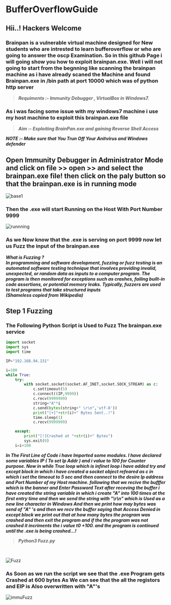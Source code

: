 # BufferOverflowGuide


## Hii..! Hackers Welcome 

### Brainpan is a vulnerable virtual machine designed for New students who are intrested to learn bufferoverflow or who are going to answer the oscp Examination. So in this github Page i will going show you how to exploit brainpan.exe. Well i will not going to start from the begnning like scanning the brainpan machine as i have already scaned the Machine and found Brainpan.exe in /bin path at port 10000 which was of python http server 



>***Requiments :- Immunity Debugger , VirtualBox in Windows7.***



### As i was facing some issue with my windows7 machine i use my host machine to exploit this brainpan.exe file 



>***Aim :- Exploiting BrainPan.exe and gaining Reverse Shell Access***



***NOTE :- Make sure that You Trun Off Your Anitvirus and Windows defender*** 

## Open Immunity Debugger in Administrator Mode and click on file >> open >> and select the brainpan.exe file! then click on the paly button so that the brainpan.exe is in running mode



![base1](https://user-images.githubusercontent.com/102399357/232192974-d27a2cdc-ba1c-469e-9147-792f0c30cdad.PNG)

### Then the .exe will start Running on the Host With Port Number 9999

![runnning](https://user-images.githubusercontent.com/102399357/232191959-ab9db141-5b4f-4e98-a922-214048c3bbd5.PNG)


### As we Now know that the .exe is serving on port 9999 now let us Fuzz the input of the brainpan.exe 

***What is Fuzzing ? <br />
In programming and software development, fuzzing or fuzz testing is an automated software testing technique that involves providing invalid, unexpected, or random data as inputs to a computer program. The program is then monitored for exceptions such as crashes, failing built-in code assertions, or potential memory leaks. Typically, fuzzers are used to test programs that take structured inputs <br /> (Shameless copied from Wikipedia)*** 



## Step 1 Fuzzing <br />
### The Following Python Script is Used to Fuzz The brainpan.exe service <br />

```python
import socket
import sys
import time

IP="192.168.94.131"

i=100
while True:
	try:
		with socket.socket(socket.AF_INET,socket.SOCK_STREAM) as c:
			c.settimeout(5)
			c.connect((IP,9999))
			c.recv(9999999)
			string="A"*i
			c.send(bytes(string+" \r\n",'utf-8'))
			print("[+]"+str(i)+" Bytes Sent..!")
			time.sleep(1)
			c.recv(9999999)

	except:
		print("[!]Crashed at "+str(i)+" Bytes")
		sys.exit(0)
	i=i+100
```
***In The First Line of Code i have Imported some modules. I have declared some variables IP ( To set Ip Addr ) and i value to 100 for Counter purpose. Now in while True loop which is infinet loop i have added try and except block in which i have created a socket object refeared as c in which i set the timeout to 5 sec and then connect to the desire Ip address and Port Number of my Host machine. following that we recive the bufffer which is the banner and Enter Password Text after receving the buffer i have created the string variable in which i create "A" into 100 times at the first entry time and then we send the string with "\r\n" which is Used as a new line character in Windows And then we print how may bytes was send of "A" 's and then we recv the buffer saying that Access Denied in except block we print out that at how many bytes the program was crashed and then exit the program and if the the program was not crashed it incriments the i value t0 +100. and the program is continued until the .exe is being crashed...!***<br />


>***Python3 Fuzz.py***
<br />

![Fuzz](https://user-images.githubusercontent.com/102399357/232196177-caed504b-2f25-4b97-bda8-55a3b546e20b.PNG)

### As Soon as we run the script we see that the .exe Program gets Crashed at  600 bytes As We can see that the all the registors and EIP is Also overwritten with "A"'s <br />

![immuFuzz](https://user-images.githubusercontent.com/102399357/232196264-1670e72a-9ea2-4fdb-97ef-0f0dfb3109e3.PNG)




